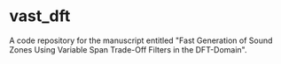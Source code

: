 # vast_dft
A code repository for the manuscript entitled "Fast Generation of Sound Zones Using Variable Span Trade-Off Filters in the DFT-Domain".
